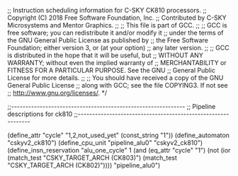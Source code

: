 ;; Instruction scheduling information for C-SKY CK810 processors.
;; Copyright (C) 2018 Free Software Foundation, Inc.
;; Contributed by C-SKY Microsystems and Mentor Graphics.
;;
;; This file is part of GCC.
;;
;; GCC is free software; you can redistribute it and/or modify it
;; under the terms of the GNU General Public License as published by
;; the Free Software Foundation; either version 3, or (at your option)
;; any later version.
;;
;; GCC is distributed in the hope that it will be useful, but
;; WITHOUT ANY WARRANTY; without even the implied warranty of
;; MERCHANTABILITY or FITNESS FOR A PARTICULAR PURPOSE.  See the GNU
;; General Public License for more details.
;;
;; You should have received a copy of the GNU General Public License
;; along with GCC; see the file COPYING3.  If not see
;; <http://www.gnu.org/licenses/>.  */


;;-------------------------------------------------------------
;; Pipeline descriptions for ck810
;;-------------------------------------------------------------

(define_attr "cycle" "1,2,not_used_yet"
    (const_string "1"))
(define_automaton "cskyv2_ck810")
(define_cpu_unit "pipeline_alu0" "cskyv2_ck810")
(define_insn_reservation "alu_one_cycle" 1
    (and (eq_attr "cycle" "1")
	 (not (ior (match_test "CSKY_TARGET_ARCH (CK803)")
		   (match_test "CSKY_TARGET_ARCH (CK802)"))))
    "pipeline_alu0")
